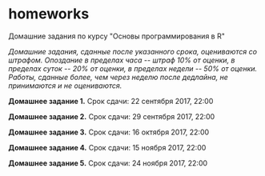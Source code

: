 # homeworks

Домашние задания по курсу "Основы программирования в R"

*Домашние задания, сданные после указанного срока, оцениваются со штрафом. Опоздание в пределах часа -- штраф 10% от оценки, в пределах суток -- 20% от оценки, в пределах недели -- 50% от оценки. Работы, сданные более, чем через неделю после дедлайна, не принимаются и не оцениваются.*

**Домашнее задание 1.** Срок сдачи: 22 сентября 2017, 22:00

**Домашнее задание 2.** Срок сдачи: 29 сентября 2017, 22:00

**Домашнее задание 3.** Срок сдачи: 16 октября 2017, 22:00

**Домашнее задание 4.** Срок сдачи: 15 ноября 2017, 22:00

**Домашнее задание 5.** Срок сдачи: 24 ноября 2017, 22:00